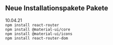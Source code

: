 ## Neue Installationspakete Pakete

10.04.21 <br>
`npm install react-router` <br>
`npm install @material-ui/core ` <br>
`npm install @material-ui/icons` <br>
`npm install react-router-dom`

